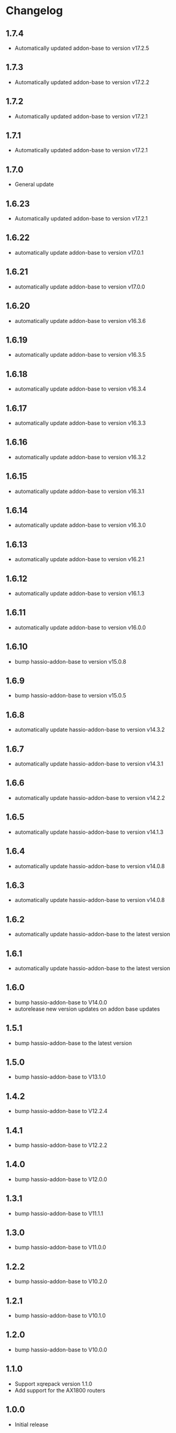 # Changelog
## 1.7.4
- Automatically updated addon-base to version v17.2.5

## 1.7.3
- Automatically updated addon-base to version v17.2.2

## 1.7.2
- Automatically updated addon-base to version v17.2.1

## 1.7.1
- Automatically updated addon-base to version v17.2.1

## 1.7.0
- General update

## 1.6.23
- Automatically updated addon-base to version v17.2.1

## 1.6.22
- automatically update addon-base to version v17.0.1

## 1.6.21
- automatically update addon-base to version v17.0.0

## 1.6.20
- automatically update addon-base to version v16.3.6

## 1.6.19
- automatically update addon-base to version v16.3.5

## 1.6.18
- automatically update addon-base to version v16.3.4

## 1.6.17
- automatically update addon-base to version v16.3.3

## 1.6.16
- automatically update addon-base to version v16.3.2

## 1.6.15
- automatically update addon-base to version v16.3.1

## 1.6.14
- automatically update addon-base to version v16.3.0

## 1.6.13
- automatically update addon-base to version v16.2.1

## 1.6.12
- automatically update addon-base to version v16.1.3

## 1.6.11
- automatically update addon-base to version v16.0.0

## 1.6.10
- bump hassio-addon-base to version v15.0.8

## 1.6.9
- bump hassio-addon-base to version v15.0.5

## 1.6.8
- automatically update hassio-addon-base to version v14.3.2

## 1.6.7
- automatically update hassio-addon-base to version v14.3.1

## 1.6.6
- automatically update hassio-addon-base to version v14.2.2

## 1.6.5
- automatically update hassio-addon-base to version v14.1.3

## 1.6.4
- automatically update hassio-addon-base to version v14.0.8

## 1.6.3
- automatically update hassio-addon-base to version v14.0.8

## 1.6.2
- automatically update hassio-addon-base to the latest version

## 1.6.1
- automatically update hassio-addon-base to the latest version

## 1.6.0
- bump hassio-addon-base to V14.0.0
- autorelease new version updates on addon base updates

## 1.5.1
- bump hassio-addon-base to the latest version

## 1.5.0
- bump hassio-addon-base to V13.1.0

## 1.4.2
- bump hassio-addon-base to V12.2.4

## 1.4.1
- bump hassio-addon-base to V12.2.2

## 1.4.0
- bump hassio-addon-base to V12.0.0

## 1.3.1
- bump hassio-addon-base to V11.1.1

## 1.3.0
- bump hassio-addon-base to V11.0.0

## 1.2.2
- bump hassio-addon-base to V10.2.0

## 1.2.1
- bump hassio-addon-base to V10.1.0

## 1.2.0
- bump hassio-addon-base to V10.0.0

## 1.1.0
- Support xqrepack version 1.1.0
- Add support for the AX1800 routers

## 1.0.0
- Initial release

